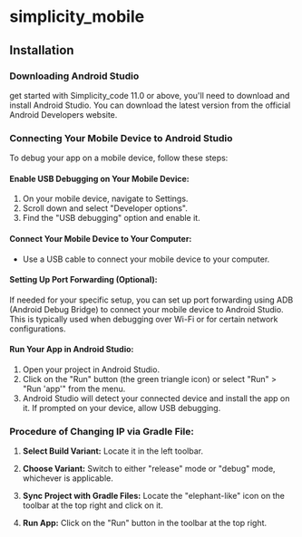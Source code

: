 # simplicity_mobile

## Installation

### Downloading Android Studio
get started with Simplicity_code 11.0 or above, you'll need to download and install Android Studio. You can download the latest version from the official Android Developers website.

### Connecting Your Mobile Device to Android Studio

To debug your app on a mobile device, follow these steps:

#### Enable USB Debugging on Your Mobile Device:

1. On your mobile device, navigate to Settings.
2. Scroll down and select "Developer options".
3. Find the "USB debugging" option and enable it.

#### Connect Your Mobile Device to Your Computer:

- Use a USB cable to connect your mobile device to your computer.

#### Setting Up Port Forwarding (Optional):

If needed for your specific setup, you can set up port forwarding using ADB (Android Debug Bridge) to connect your mobile device to Android Studio. This is typically used when debugging over Wi-Fi or for certain network configurations.

#### Run Your App in Android Studio:

1. Open your project in Android Studio.
2. Click on the "Run" button (the green triangle icon) or select "Run" > "Run 'app'" from the menu.
3. Android Studio will detect your connected device and install the app on it. If prompted on your device, allow USB debugging.


### Procedure of Changing IP via Gradle File:

1. **Select Build Variant:** Locate it in the left toolbar.

2. **Choose Variant:** Switch to either "release" mode or "debug" mode, whichever is applicable.

3. **Sync Project with Gradle Files:** Locate the "elephant-like" icon on the toolbar at the top right and click on it.

4. **Run App:** Click on the "Run" button in the toolbar at the top right.
